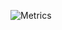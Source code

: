 ![Metrics](https://metrics.lecoq.io/Amrindersingh1?template=classic&followup=1&isocalendar=1&languages=1&projects=1&isocalendar.duration=half-year&projects.limit=4&config.timezone=America%2FNew_York)
